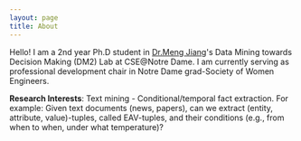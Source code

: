 ```yaml
---
layout: page
title: About
---
```


Hello! I am a 2nd year Ph.D student in <a rel="mjiang" href="http://www.meng-jiang.com/">Dr.Meng Jiang</a>'s Data Mining towards Decision Making (DM2) Lab at CSE@Notre Dame. I am currently serving as professional development chair in Notre Dame grad-Society of Women Engineers. 

<strong>Research Interests</strong>: Text mining - Conditional/temporal fact extraction. 
For example: Given text documents (news, papers), can we extract (entity, attribute, value)-tuples, called EAV-tuples, and their conditions (e.g., from when to when, under what temperature)? 

